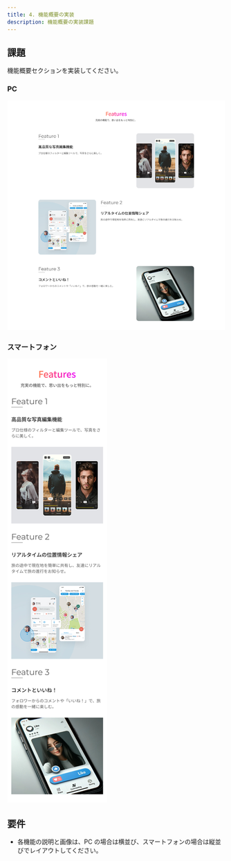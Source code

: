 ```yaml
---
title: 4. 機能概要の実装
description: 機能概要の実装課題
---
```


## 課題

機能概要セクションを実装してください。

### PC

![alt text](../img/機能.png)

### スマートフォン

![alt text](../img/機能（SP）.jpg)

## 要件

- 各機能の説明と画像は、PC の場合は横並び、スマートフォンの場合は縦並びでレイアウトしてください。
